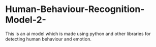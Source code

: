 # Human-Behaviour-Recognition-Model-2-
This is an ai model which is made using python and other libraries for detecting human behaviour and emotion.
